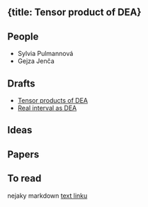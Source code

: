 {title: Tensor product of DEA}
---
## People

* Sylvia Pulmannová
* Gejza Jenča


## Drafts

* [Tensor products of DEA](/static/pdf/nejake.pdf)
* [Real interval as DEA](/static/pdf/nejake.pdf)

## Ideas


## Papers


## To read


nejaky markdown [text linku](hocico)
